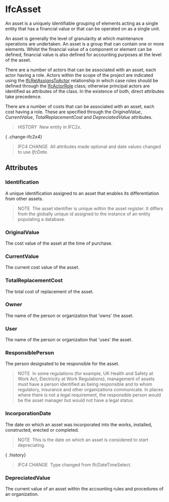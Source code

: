 # IfcAsset

An asset is a uniquely identifiable grouping of elements acting as a single entity that has a financial value or that can be operated on as a single unit.

An asset is generally the level of granularity at which maintenance operations are undertaken. An asset is a group that can contain one or more elements. Whilst the financial value of a component or element can be defined, financial value is also defined for accounting purposes at the level of the asset.  
  
There are a number of actors that can be associated with an asset, each actor having a role. Actors within the scope of the project are indicated using the [IfcRelAssignsToActor](../../ifckernel/lexical/ifcrelassignstoactor.htm) relationship in which case roles should be defined through the [IfcActorRole](../../ifcactorresource/lexical/ifcactorrole.htm) class; otherwise principal actors are identified as attributes of the class. In the existence of both, direct attributes take precedence.  
  
There are a number of costs that can be associated with an asset, each cost having a role. These are specified through the _OriginalValue_, _CurrentValue_, _TotalReplacementCost_ and _DepreciatedValue_ attributes.

> HISTORY&nbsp; New entity in IFC2x.

{ .change-ifc2x4}
> IFC4 CHANGE&nbsp; All attributes made optional and date values changed to use _IfcDate_.

## Attributes

### Identification
A unique identification assigned to an asset that enables its differentiation from other assets.
> NOTE&nbsp; The asset identifier is unique within the asset register. It differs from the globally unique id assigned to the instance of an entity populating a database.

### OriginalValue
The cost value of the asset at the time of purchase.

### CurrentValue
The current cost value of the asset.

### TotalReplacementCost
The total cost of replacement of the asset.

### Owner
The name of the person or organization that 'owns' the asset.

### User
The name of the person or organization that 'uses' the asset.

### ResponsiblePerson
The person designated to be responsible for the asset.
> NOTE&nbsp; In some regulations (for example, UK Health and Safety at Work Act, Electricity at Work Regulations), management of assets must have a person identified as being responsible and to whom regulatory, insurance and other organizations communicate. In places where there is not a legal requirement, the responsible person would be the asset manager but would not have a legal status.

### IncorporationDate
The date on which an asset was incorporated into the works, installed, constructed, erected or completed.
> NOTE&nbsp; This is the date on which an asset is considered to start depreciating.

{ .history}
> IFC4 CHANGE&nbsp; Type changed from IfcDateTimeSelect.

### DepreciatedValue
The current value of an asset within the accounting rules and procedures of an organization.
